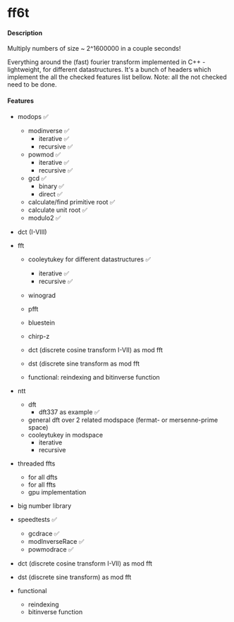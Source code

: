 # ff6t

#### Description
Multiply numbers of size ~ 2^1600000 in a couple seconds!

Everything around the (fast) fourier transform implemented in C++ - lightweight, for different datastructures.
It's a bunch of headers which implement the all the checked features list bellow.
Note: all the not checked need to be done.




#### Features
                
+ modops ✅
    + modinverse ✅
         + iterative ✅
		 + recursive ✅
    + powmod ✅
         + iterative ✅
		 + recursive ✅
    + gcd ✅
         + binary ✅
		 + direct ✅
    + calculate/find primitive root ✅
	+ calculate unit root ✅
	+ modulo2 ✅
                
+ dct (I-VIII)
+ fft
	+ cooleytukey for different datastructures ✅
  		+ iterative ✅
		+ recursive ✅
	+ winograd
	+ pfft
	+ bluestein
   	+ chirp-z
 
   	+ dct (discrete cosine transform I-VII) as mod fft
   	+ dst (discrete sine transform as mod fft
 
   	+ functional: reindexing and bitinverse function
+ ntt
	+ dft
 		+ dft337 as example ✅
   	+ general dft over 2 related modspace (fermat- or mersenne-prime space)
   	+ cooleytukey in modspace
   		+ iterative
   	 	+ recursive
+ threaded ffts
  	+ for all dfts
  	+ for all ffts
  	+ gpu implementation
+ big number library
+ speedtests ✅
	+ gcdrace ✅
 	+ modInverseRace ✅
  	+ powmodrace ✅
  	  

+ dct (discrete cosine transform I-VII) as mod fft
+ dst (discrete sine transform) as mod fft

+ functional
	+ reindexing
 	+ bitinverse function

